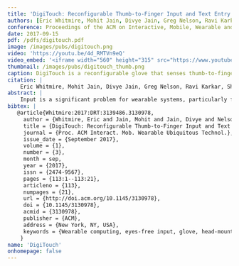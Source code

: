 ```yaml
---
title: 'DigiTouch: Reconfigurable Thumb-to-Finger Input and Text Entry on Head-mounted Displays'
authors: [Eric Whitmire, Mohit Jain, Divye Jain, Greg Nelson, Ravi Karkar, Shwetak Patel, goel]
conference: Proceedings of the ACM on Interactive, Mobile, Wearable and Ubiquitous Technologies (IMWUT), 2017
date: 2017-09-15
pdf: /pdfs/digitouch.pdf
image: /images/pubs/digitouch.png
video: 'https://youtu.be/4d_RMTVn9eQ'
video_embed: '<iframe width="560" height="315" src="https://www.youtube.com/embed/4d_RMTVn9eQ" frameborder="0" allowfullscreen></iframe>'
thumbnail: /images/pubs/digitouch_thumb.png
caption: DigiTouch is a reconfigurable glove that senses thumb-to-finger touches. It enables general input as well as text entry on head-mounted displays.
citation: |
    Eric Whitmire, Mohit Jain, Divye Jain, Greg Nelson, Ravi Karkar, Shwetak Patel, and Mayank Goel. 2017. DigiTouch: Reconfigurable Thumb-to-Finger Input and Text Entry on Head-mounted Displays. Proc. ACM Interact. Mob. Wearable Ubiquitous Technol. 1, 3, Article 113 (September 2017), 21 pages. DOI: https://doi.org/10.1145/3130978
abstract: |
    Input is a significant problem for wearable systems, particularly for head mounted virtual and augmented reality displays. Existing input techniques either lack expressive power or may not be socially acceptable. As an alternative, thumb-to-finger touches present a promising input mechanism that is subtle yet capable of complex interactions. We present DigiTouch, a reconfigurable glove-based input device that enables thumb-to-finger touch interaction by sensing continuous touch position and pressure. Our novel sensing technique improves the reliability of continuous touch tracking and estimating pressure on resistive fabric interfaces. We demonstrate DigiTouch's utility by enabling a set of easily reachable and reconfigurable widgets such as buttons and sliders. Since DigiTouch senses continuous touch position, widget layouts can be customized according to user preferences and application needs. As an example of a real-world application of this reconfigurable input device, we examine a split-QWERTY keyboard layout mapped to the user’s fingers. We evaluate DigiTouch for text entry using a multi-session study. With our continuous sensing method, users reliably learned to type and achieved a mean typing speed of 16.0 words per minute at the end of ten 20-minute sessions, an improvement over similar wearable touch systems.
bibtex: |
   @article{Whitmire:2017:DRT:3139486.3130978,
     author = {Whitmire, Eric and Jain, Mohit and Jain, Divye and Nelson, Greg and Karkar, Ravi and Patel, Shwetak and Goel, Mayank},
     title = {DigiTouch: Reconfigurable Thumb-to-Finger Input and Text Entry on Head-mounted Displays},
     journal = {Proc. ACM Interact. Mob. Wearable Ubiquitous Technol.},
     issue_date = {September 2017},
     volume = {1},
     number = {3},
     month = sep,
     year = {2017},
     issn = {2474-9567},
     pages = {113:1--113:21},
     articleno = {113},
     numpages = {21},
     url = {http://doi.acm.org/10.1145/3130978},
     doi = {10.1145/3130978},
     acmid = {3130978},
     publisher = {ACM},
     address = {New York, NY, USA},
     keywords = {Wearable computing, eyes-free input, glove, head-mounted displays, thumb-to-finger},
    }
name: 'DigiTouch'
onhomepage: false
---
```


